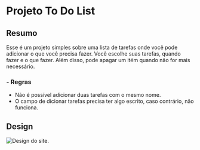 # Projeto To Do List

## Resumo

Esse é um projeto simples sobre uma lista de tarefas onde você pode adicionar o que você precisa fazer. Você escolhe suas tarefas, quando fazer e o que fazer. Além disso, pode apagar um itém quando não for mais necessário. 

### - Regras

- Não é possível adicionar duas tarefas com o mesmo nome.
- O campo de dicionar tarefas precisa ter algo escrito, caso contrário, não funciona.

## Design

![Design do site.](https://i.ibb.co/zS7CNp4/To-Do-List-Interface.png)